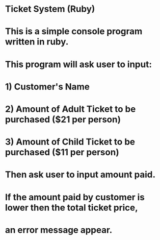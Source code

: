 # Ticket System (Ruby)
# This is a simple console program written in ruby.
# 
# This program will ask user to input:
#  1) Customer's Name
#  2) Amount of Adult Ticket to be purchased ($21 per person)
#  3) Amount of Child Ticket to be purchased ($11 per person)
#
# Then ask user to input amount paid.
#
# If the amount paid by customer is lower then the total ticket price,
# an error message appear.
